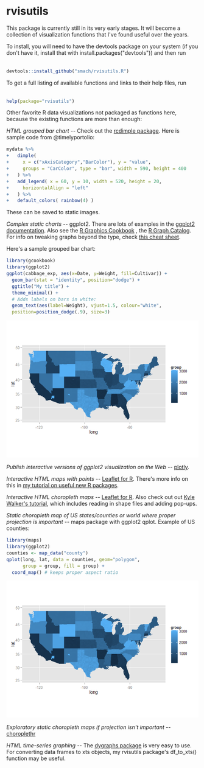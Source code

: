 rvisutils
=========

This package is currently still in its very early stages. It will become a collection of visualization functions that I've found useful over the years.

To install, you will need to have the devtools package on your system (if you don't have it, install that with install.packages("devtools")) and then run

``` r

devtools::install_github("smach/rvisutils.R")
```

To get a full listing of available functions and links to their help files, run

``` r

help(package="rvisutils")
```

Other favorite R data visualizations not packaged as functions here, because the existing functions are more than enough:

*HTML grouped bar chart* -- Check out the [rcdimple package](https://github.com/timelyportfolio/rcdimple). Here is sample code from @timelyportolio:

``` r
mydata %>%
+   dimple(
+     x = c("xAxisCategory","BarColor"), y = "value",
+     groups = "CarColor", type = "bar", width = 590, height = 400
+   ) %>%
+   add_legend( x = 60, y = 10, width = 520, height = 20,
+     horizontalAlign = "left"
+   ) %>%
+   default_colors( rainbow(4) )
```

These can be saved to static images.

*Complex static charts* -- ggplot2. There are lots of examples in the [ggplot2 documentation](http://docs.ggplot2.org/current/). Also see the [R Graphics Cookbook](http://www.cookbook-r.com/Graphs/index.html) , the [R Graph Catalog](http://shinyapps.stat.ubc.ca/r-graph-catalog/). For info on tweaking graphs beyond the type, check [this cheat sheet](http://zevross.com/blog/2014/08/04/beautiful-plotting-in-r-a-ggplot2-cheatsheet-3/).

Here's a sample grouped bar chart:

``` r
library(gcookbook)
library(ggplot2)
ggplot(cabbage_exp, aes(x=Date, y=Weight, fill=Cultivar)) +
  geom_bar(stat = "identity", position="dodge") +
  ggtitle("My title") +
  theme_minimal() +
  # Adds labels on bars in white:
  geom_text(aes(label=Weight), vjust=1.5, colour="white",
  position=position_dodge(.9), size=3)
```

![](README-unnamed-chunk-5-1.png)

*Publish interactive versions of ggplot2 visualization on the Web* -- [plotly](https://plot.ly/ggplot2/).

*Interactive HTML maps with points* -- [Leaflet for R](http://rstudio.github.io/leaflet/). There's more info on this in [my tutorial on useful new R packages](http://www.computerworld.com/article/2894448/useful-new-r-packages-for-data-visualization-and-analysis.html).

*Interactive HTML choropleth maps* -- [Leaflet for R](http://rstudio.github.io/leaflet/). Also check out out [Kyle Walker's tutorial](http://rpubs.com/walkerke/leaflet_choropleth), which includes reading in shape files and adding pop-ups.

*Static choropleth map of US states/counties or world where proper projection is important* -- maps package with ggplot2 qplot. Example of US counties:

``` r
library(maps)
library(ggplot2)
counties <- map_data("county")
qplot(long, lat, data = counties, geom="polygon",
      group = group, fill = group) +
  coord_map() # keeps proper aspect ratio
```

![](README-unnamed-chunk-6-1.png)

*Exploratory static choropleth maps if projection isn't important* -- [choroplethr](https://github.com/trulia/choroplethr)

*HTML time-series graphing* -- The [dygraphs package](http://rstudio.github.io/dygraphs/) is very easy to use. For converting data frames to xts objects, my rvisutils package's df\_to\_xts() function may be useful.
